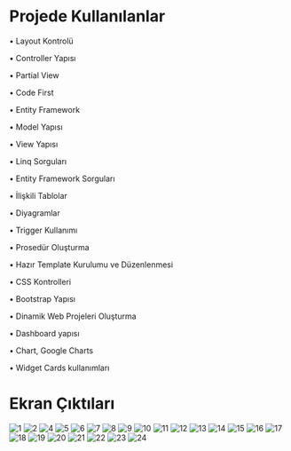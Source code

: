 
# Projede Kullanılanlar
• Layout Kontrolü

• Controller Yapısı

• Partial View

• Code First

• Entity Framework

• Model Yapısı

• View Yapısı

• Linq Sorguları

• Entity Framework Sorguları

• İlişkili Tablolar

• Diyagramlar

• Trigger Kullanımı

• Prosedür Oluşturma

• Hazır Template Kurulumu ve Düzenlenmesi

• CSS Kontrolleri

• Bootstrap Yapısı

• Dinamik Web Projeleri Oluşturma

• Dashboard yapısı

• Chart, Google Charts

• Widget Cards kullanımları

# Ekran Çıktıları
![1](https://github.com/user-attachments/assets/e626dabb-81e9-4ca5-bfa4-498df179fe91)
![2](https://github.com/user-attachments/assets/4dc707d1-1c3c-4671-bc24-6d1f1a211775)
![4](https://github.com/user-attachments/assets/26e29cc9-8738-469c-90b4-4348e04c525d)
![5](https://github.com/user-attachments/assets/e0e74bbb-54fe-4c68-b02f-c3ae4c51b3d1)
![6](https://github.com/user-attachments/assets/22a1f453-8ce6-4d7c-8e94-cb882ac2d0f2)
![7](https://github.com/user-attachments/assets/2076fafd-e40e-4c24-a891-d8a29b392f6e)
![8](https://github.com/user-attachments/assets/ba272469-b49b-4cf6-9244-a59eee9b5eb9)
![9](https://github.com/user-attachments/assets/7f837bf1-ff02-40f9-b88c-448bc167f628)
![10](https://github.com/user-attachments/assets/25dd2b66-f238-4dc6-a0d9-813fd12beb82)
![11](https://github.com/user-attachments/assets/8d743e12-9fcc-47de-8813-525ab29f90d0)
![12](https://github.com/user-attachments/assets/4e2b6539-9516-4454-b297-13bde986cc1c)
![13](https://github.com/user-attachments/assets/b9224122-8b00-4bf8-bbf9-49793c1c8a94)
![14](https://github.com/user-attachments/assets/bab50ab4-9168-4578-b7e6-bac565b34e1b)
![15](https://github.com/user-attachments/assets/3c2492c8-7b2a-4ce9-bbbe-a5efbf81ac2e)
![16](https://github.com/user-attachments/assets/6817fcea-7e9a-407e-ab50-c8ca7295d4d5)
![17](https://github.com/user-attachments/assets/aeca5017-5fca-47f6-b74b-bab7d34eacca)
![18](https://github.com/user-attachments/assets/e7c288e6-1bb3-47d4-90b6-2456e2c63dd3)
![19](https://github.com/user-attachments/assets/505caf81-9a77-4949-b421-9537bd271bc1)
![20](https://github.com/user-attachments/assets/84a14dad-6425-4dea-9d45-51c571537032)
![21](https://github.com/user-attachments/assets/1fae9b40-4d54-45a7-b6e2-1d83a8d3e40e)
![22](https://github.com/user-attachments/assets/e8ff85f1-b715-44bd-9810-ab8536531438)
![23](https://github.com/user-attachments/assets/2752d7bf-8299-4b0f-bb29-104841627123)
![24](https://github.com/user-attachments/assets/9a56cc35-46e8-4c61-8287-98a6ba1016a8)
